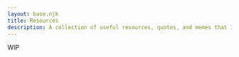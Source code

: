 ```yaml
---
layout: base.njk
title: Resources
description: A collection of useful resources, quotes, and memes that I've gathered over time.
---
```

WIP

<!-- ## Favorite Quotes

> "The best time to plant a tree was 20 years ago. The second best time is now."
> - Chinese Proverb

> "Simplicity is the ultimate sophistication."
> - Leonardo da Vinci

> "Any fool can write code that a computer can understand. Good programmers write code that humans can understand."
> - Martin Fowler

## Useful Resources

### Programming
- [MDN Web Docs](https://developer.mozilla.org/)
- [freeCodeCamp](https://www.freecodecamp.org/)
- [Dev.to](https://dev.to/)
- [CSS Tricks](https://css-tricks.com/)
- [JavaScript.info](https://javascript.info/)

### Design
- [Figma](https://www.figma.com/)
- [Dribbble](https://dribbble.com/)
- [Coolors](https://coolors.co/)
- [Google Fonts](https://fonts.google.com/)
- [Unsplash](https://unsplash.com/)

### Developer Tools
- [VS Code](https://code.visualstudio.com/)
- [GitHub Copilot](https://github.com/features/copilot)
- [Postman](https://www.postman.com/)

## Favorite Memes
(Add your favorite tech/programming memes here) -->